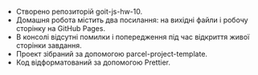 - Створено репозиторій goit-js-hw-10.
- Домашня робота містить два посилання: на вихідні файли і робочу сторінку на GitHub Pages.
- В консолі відсутні помилки і попередження під час відкриття живої сторінки завдання.
- Проект зібраний за допомогою parcel-project-template.
- Код відформатований за допомогою Prettier.
